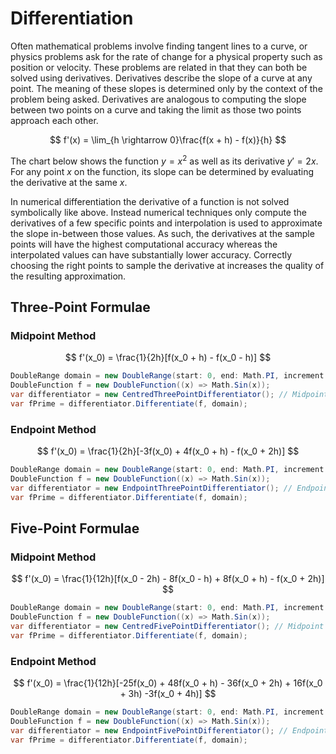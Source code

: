 # Differentiation
Often mathematical problems involve finding tangent lines to a curve, or physics problems ask for the rate of change for a physical property such as position or velocity. These problems are related in that they can both be solved using derivatives. Derivatives describe the slope of a curve at any point. The meaning of these slopes is determined only by the context of the problem being asked. Derivatives are analogous to computing the slope between two points on a curve and taking the limit as those two points approach each other.

$$
f'(x) = \lim_{h \rightarrow 0}\frac{f(x + h) - f(x)}{h}
$$

The chart below shows the function $y = x^{2}$ as well as its derivative $y' = 2x$. For any point $x$ on the function, its slope can be determined by evaluating the derivative at the same $x$.

<canvas id="c1"></canvas>

In numerical differentiation the derivative of a function is not solved symbolically like above. Instead numerical techniques only compute the derivatives of a few specific points and interpolation is used to approximate the slope in-between those values. As such, the derivatives at the sample points will have the highest computational accuracy whereas the interpolated values can have substantially lower accuracy. Correctly choosing the right points to sample the derivative at increases the quality of the resulting approximation. 

## Three-Point Formulae

### Midpoint Method
$$
f'(x_0) = \frac{1}{2h}[f(x_0 + h) - f(x_0 - h)]
$$

```cs
DoubleRange domain = new DoubleRange(start: 0, end: Math.PI, increment: 0.01);
DoubleFunction f = new DoubleFunction((x) => Math.Sin(x));
var differentiator = new CentredThreePointDifferentiator(); // Midpoint method
var fPrime = differentiator.Differentiate(f, domain);
```

### Endpoint Method
$$
f'(x_0) = \frac{1}{2h}[-3f(x_0) + 4f(x_0 + h) - f(x_0 + 2h)]
$$

```cs
DoubleRange domain = new DoubleRange(start: 0, end: Math.PI, increment: 0.01);
DoubleFunction f = new DoubleFunction((x) => Math.Sin(x));
var differentiator = new EndpointThreePointDifferentiator(); // Endpoint method
var fPrime = differentiator.Differentiate(f, domain);
```

## Five-Point Formulae

### Midpoint Method
$$
f'(x_0) = \frac{1}{12h}[f(x_0 - 2h) - 8f(x_0 - h) + 8f(x_0 + h) - f(x_0 + 2h)]
$$

```cs
DoubleRange domain = new DoubleRange(start: 0, end: Math.PI, increment: 0.01);
DoubleFunction f = new DoubleFunction((x) => Math.Sin(x));
var differentiator = new CentredFivePointDifferentiator(); // Midpoint method
var fPrime = differentiator.Differentiate(f, domain);
```

### Endpoint Method
$$
f'(x_0) = \frac{1}{12h}[-25f(x_0) + 48f(x_0 + h) - 36f(x_0 + 2h) + 16f(x_0 + 3h) -3f(x_0 + 4h)]
$$

```cs
DoubleRange domain = new DoubleRange(start: 0, end: Math.PI, increment: 0.01);
DoubleFunction f = new DoubleFunction((x) => Math.Sin(x));
var differentiator = new EndpointFivePointDifferentiator(); // Endpoint method
var fPrime = differentiator.Differentiate(f, domain);
```

<!-- KaTeX -->
<link rel="stylesheet" href="https://cdn.jsdelivr.net/npm/katex@0.12.0/dist/katex.min.css" integrity="sha384-AfEj0r4/OFrOo5t7NnNe46zW/tFgW6x/bCJG8FqQCEo3+Aro6EYUG4+cU+KJWu/X" crossorigin="anonymous">
<script defer src="https://cdn.jsdelivr.net/npm/katex@0.12.0/dist/katex.min.js" integrity="sha384-g7c+Jr9ZivxKLnZTDUhnkOnsh30B4H0rpLUpJ4jAIKs4fnJI+sEnkvrMWph2EDg4" crossorigin="anonymous"></script>
<script defer src="https://cdn.jsdelivr.net/npm/katex@0.12.0/dist/contrib/auto-render.min.js" integrity="sha384-mll67QQFJfxn0IYznZYonOWZ644AWYC+Pt2cHqMaRhXVrursRwvLnLaebdGIlYNa" crossorigin="anonymous"
    onload="renderMathInElement(document.body, { delimiters: [{left: '$$', right: '$$', display: true}, {left: '$', right: '$', display: false}] });"></script>
<!-- ChartJS -->
<script src="https://cdn.jsdelivr.net/npm/chart.js@2.9.3/dist/Chart.min.js"></script>
<script>
    (function(divId){
    var func = (x) => Math.pow(x, 2);
    var funcPrime = (x) => 2*x;
    var domain = [-5, 5];
    var elements = domain[1] - domain[0];
    var xs = Array.from(Array(elements + 1), (_, i) => i + domain[0]);
    var ys = xs.map((x) => func(x));
    var ysPrime = xs.map((x) => funcPrime(x));
    var options = {};
    var data = {
        labels: xs,
        datasets: [
            {
                type: 'line',
                label: 'y',
                data: ys,
                fill: false,
                borderColor: 'rgba(41, 128, 185, 1)'
            },
            {
                type: 'line',
                label: 'y`',
                data: ysPrime,
                fill: false,
                borderColor: 'rgba(137, 207, 240, 1)'
            }
        ]
    };
    var div = document.getElementById(divId);
    if (!div)
        return;   
    var ctx = div.getContext("2d");
    var chart = new Chart(ctx, {
        type: 'bar',
        data: data,
        options: options
    });
})("c1");
</script>